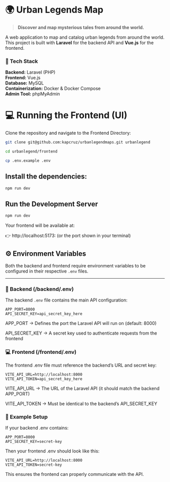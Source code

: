 # 🌍 Urban Legends Map

> **Discover and map mysterious tales from around the world.**

A web application to map and catalog urban legends from around the world.  
This project is built with **Laravel** for the backend API and **Vue.js** for the frontend.


### 🧰 Tech Stack

**Backend:** Laravel (PHP)  
**Frontend:** Vue.js  
**Database:** MySQL  
**Containerization:** Docker & Docker Compose  
**Admin Tool:** phpMyAdmin

# 💻 Running the Frontend (UI)

Clone the repository and navigate to the Frontend Directory:

```bash
git clone git@github.com:kapcruz/urbanlegendmaps.git urbanlegend

cd urbanlegend/frontend

cp .env.example .env
```

## Install the dependencies:

```bash
npm run dev
```
## Run the Development Server

```bash
npm run dev
```

Your frontend will be available at:

👉 http://localhost:5173: (or the port shown in your terminal)



## ⚙️ Environment Variables

Both the backend and frontend require environment variables to be configured in their respective `.env` files.

---

### 🧩 Backend (/backend/.env)

The backend `.env` file contains the main API configuration:

```env
APP_PORT=8000
API_SECRET_KEY=api_secret_key_here
```
APP_PORT → Defines the port the Laravel API will run on (default: 8000)

API_SECRET_KEY → A secret key used to authenticate requests from the frontend

### 💻 Frontend (/frontend/.env)

The frontend .env file must reference the backend’s URL and secret key:

```env
VITE_API_URL=http://localhost:8000
VITE_API_TOKEN=api_secret_key_here
```
VITE_API_URL → The URL of the Laravel API (it should match the backend APP_PORT)

VITE_API_TOKEN → Must be identical to the backend’s API_SECRET_KEY

### 🔄 Example Setup

If your backend .env contains:

```env
APP_PORT=8000
API_SECRET_KEY=secret-key
```

Then your frontend .env should look like this:
```env
VITE_API_URL=http://localhost:8000
VITE_API_TOKEN=secret-key
```
This ensures the frontend can properly communicate with the API.